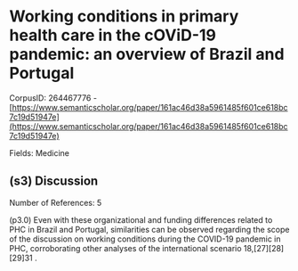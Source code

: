 # Working conditions in primary health care in the cOViD-19 pandemic: an overview of Brazil and Portugal

CorpusID: 264467776 - [https://www.semanticscholar.org/paper/161ac46d38a5961485f601ce618bc7c19d51947e](https://www.semanticscholar.org/paper/161ac46d38a5961485f601ce618bc7c19d51947e)

Fields: Medicine

## (s3) Discussion
Number of References: 5

(p3.0) Even with these organizational and funding differences related to PHC in Brazil and Portugal, similarities can be observed regarding the scope of the discussion on working conditions during the COVID-19 pandemic in PHC, corroborating other analyses of the international scenario 18,[27][28][29]31 .
